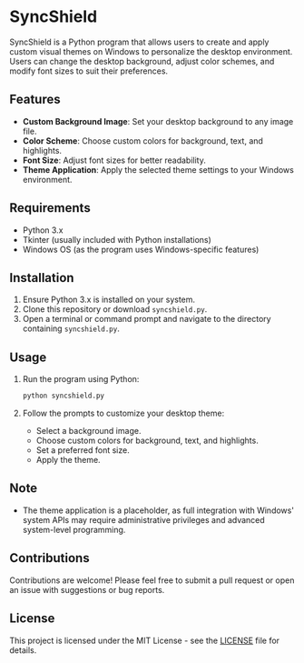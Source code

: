 # SyncShield

SyncShield is a Python program that allows users to create and apply custom visual themes on Windows to personalize the desktop environment. Users can change the desktop background, adjust color schemes, and modify font sizes to suit their preferences.

## Features

- **Custom Background Image**: Set your desktop background to any image file.
- **Color Scheme**: Choose custom colors for background, text, and highlights.
- **Font Size**: Adjust font sizes for better readability.
- **Theme Application**: Apply the selected theme settings to your Windows environment.

## Requirements

- Python 3.x
- Tkinter (usually included with Python installations)
- Windows OS (as the program uses Windows-specific features)

## Installation

1. Ensure Python 3.x is installed on your system.
2. Clone this repository or download `syncshield.py`.
3. Open a terminal or command prompt and navigate to the directory containing `syncshield.py`.

## Usage

1. Run the program using Python:

   ```bash
   python syncshield.py
   ```

2. Follow the prompts to customize your desktop theme:
   - Select a background image.
   - Choose custom colors for background, text, and highlights.
   - Set a preferred font size.
   - Apply the theme.

## Note

- The theme application is a placeholder, as full integration with Windows' system APIs may require administrative privileges and advanced system-level programming.

## Contributions

Contributions are welcome! Please feel free to submit a pull request or open an issue with suggestions or bug reports.

## License

This project is licensed under the MIT License - see the [LICENSE](LICENSE) file for details.